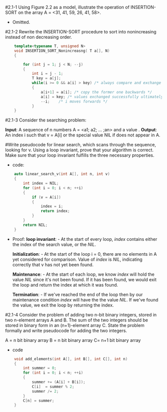 #2.1-1 Using Figure 2.2 as a model, illustrate the operation of INSERTION-SORT on the array A = <31, 41, 59, 26, 41, 58>.
- Omitted.

#2.1-2 Rewrite the INSERTION-SORT procedure to sort into nonincreasing instead of non decreasing order.

```cpp
	template<typename T, unsigned N>
	void INSERTION_SORT_Nonincreasng( T a[], N)
	{

		for (int j = 1; j < N; --j)
		{
			int i = j - 1;
			T key = a[j];
			while(i >= 0 && a[i] > key) /* always compare and exchange with the former one */
			{
				a[i+1] = a[i]; /* copy the former one backwards */
				a[i] = key; /* values exchanged successfully ultimately */
				--i;	/* i moves forwards */
			}
	}
```

#2.1-3 Consider the searching problem:

**Input**: A sequence of n numbers A = <a1; a2; ... ;an> and a value .
**Output**: An index i such that  v = A[i] or the special value NIL if  does not appear in A.

#Write pseudocode for linear search, which scans through the sequence, looking for v. Using a loop invariant, prove that your algorithm is correct. Make sure that your loop invariant fulfills the three necessary properties.

- code:
```cpp
	auto linear_search_v(int A[], int n, int v)
	{
		int index = NIL;
		for (int i = 0; i < n; ++i)
		{
			if (v = A[i])
			{
				index = i;
				return index;
			}
		}
		return NIL;
	}
```
- Proof:
	**loop invariant**:
		- At the start of every loop, *index* contains either the index of the search value, or the *NIL*.
	
	**Initialization**:
		- At the start of the loop i = 0, there are no elements in A yet considered for comparison.
		  Value of *index* is *NIL*, indicating correctly that v has not yet been found.

	**Maintenance**: 
		- At the start of each loop, we know *index* will hold the value *NIL* since it's not been found.
		  If it has been found, we would exit the loop and return the index at which it was found.

	**Termination**: 
		- If we've reached the end of the loop then by our maintenance condition *index* will have the the value *NIL*.
		  If we've found the value, we exit the loop by returning the index.

#2.1-4	Consider the problem of adding two n-bit binary integers, stored in two n-element arrays A and B. The sum of the two integers should be stored in binary form in an (n+1)-element array C. State the problem formally and write pseudocode for adding the two integers.

A = n bit binary array
B = n bit binary array
C= n+1 bit binary array

- code
```cpp
	void add_elements(int A[], int B[], int C[], int n)
	{
		int summer = 0;
		for (int i = 0; i < n; ++i)
		{
			summer += (A[i] + B[i]);
			C[i]  = summer % 2;
			summer /= 2;
		}
		C[n] = summer;
	}
```
